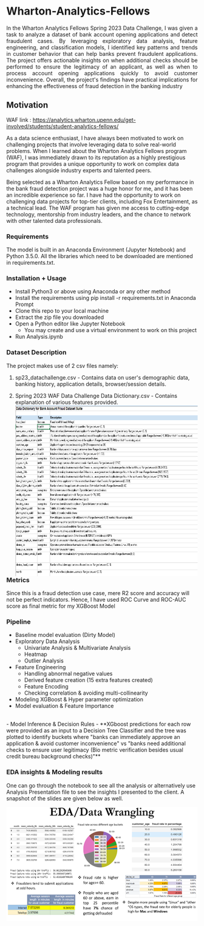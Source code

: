 Wharton-Analytics-Fellows
============================================
<p align="justify">
In the Wharton Analytics Fellows Spring 2023 Data Challenge, I was given a task to analyze a dataset of bank account opening applications and detect fraudulent cases. By leveraging exploratory data analysis, feature engineering, and classification models, I identified key patterns and trends in customer behavior that can help banks prevent fraudulent applications. The project offers actionable insights on when additional checks should be performed to ensure the legitimacy of an applicant, as well as when to process account opening applications quickly to avoid customer inconvenience. Overall, the project's findings have practical implications for enhancing the effectiveness of fraud detection in the banking industry

</p>


## Motivation

WAF link : [https://analytics.wharton.upenn.edu/get-involved/students/student-analytics-fellows/
](https://analytics.wharton.upenn.edu/get-involved/students/student-analytics-fellows/)

As a data science enthusiast, I have always been motivated to work on challenging projects that involve leveraging data to solve real-world problems. When I learned about the Wharton Analytics Fellows program (WAF), I was immediately drawn to its reputation as a highly prestigious program that provides a unique opportunity to work on complex data challenges alongside industry experts and talented peers.

Being selected as a Wharton Analytics Fellow based on my performance in the bank fraud detection project was a huge honor for me, and it has been an incredible experience so far. I have had the opportunity to work on challenging data projects for top-tier clients, including Fox Entertainment, as a technical lead. The WAF program has given me access to cutting-edge technology, mentorship from industry leaders, and the chance to network with other talented data professionals.  


### Requirements

<p align="justify">

The model is built in an Anaconda Environment (Jupyter Notebook) and Python 3.5.0. All the libraries which need to be downloaded are mentioned in requirements.txt.

### Installation + Usage
- Install Python3 or above using Anaconda or any other method
- Install the requirements using pip install -r requirements.txt in Anaconda Prompt
- Clone this repo to your local machine
- Extract the zip file you downloaded
- Open a Python editor like Jupyter Notebook 
	* You may create and use a virtual environment to work on this project
- Run Analysis.ipynb
	
</p>

### Dataset Description
<p align="justify">

The project makes use of 2 csv files namely:

1. sp23_datachallenge.csv - Contains data on user's demographic data, banking history, application details, browser/session details.

2. Spring 2023 WAF Data Challenge Data Dictionary.csv - Contains explanation of various features provided. <img src="dictionary.png" align="left" height="450" width="700" > </img>


### Metrics
Since this is a fraud detection use case, mere R2 score and accuracy will not be perfect indicators. Hence, I have used ROC Curve and ROC-AUC score as final metric for my XGBoost Model

### Pipeline
- Baseline model evaluation (Dirty Model)
- Exploratory Data Analysis
	* Univariate Analysis & Multivariate Analysis
	* Heatmap
	* Outlier Analysis
- Feature Engineering
	* Handling abnormal negative values
	* Derived feature creation (15 extra features created)
	* Feature Encoding
	* Checking correlation & avoiding multi-collinearity
- Modeling XGBoost & Hyper parameter optimization
- Model evaluation & Feature Importance
<br>
- Model Inference & Decision Rules - **XGboost predictions for each row were provided as an input to a Decision Tree Classifier and the tree was plotted to identify buckets where "banks can immediately approve an application & avoid customer inconvenience" vs "banks need additional checks to ensure user legitimacy (Bio metric verification besides usual credit bureau background checks)"**


### EDA insights & Modeling results 

One can go through the notebook to see all the analysis or alternatively use Analysis Presentation file to see the insights I presented to the client. A snapshot of the slides are given below as well.



<img src="img1.png" align="left" height="300" width="600" >
